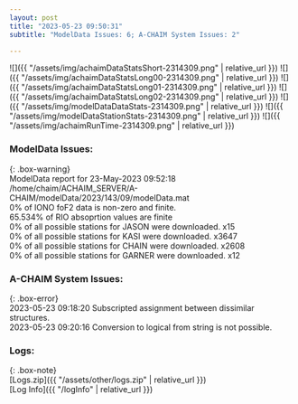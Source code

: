 ```yaml
---
layout: post
title: "2023-05-23 09:50:31"
subtitle: "ModelData Issues: 6; A-CHAIM System Issues: 2"

---
```


![]({{ "/assets/img/achaimDataStatsShort-2314309.png" | relative_url }})
![]({{ "/assets/img/achaimDataStatsLong00-2314309.png" | relative_url }})
![]({{ "/assets/img/achaimDataStatsLong01-2314309.png" | relative_url }})
![]({{ "/assets/img/achaimDataStatsLong02-2314309.png" | relative_url }})
![]({{ "/assets/img/modelDataDataStats-2314309.png" | relative_url }})
![]({{ "/assets/img/modelDataStationStats-2314309.png" | relative_url }})
![]({{ "/assets/img/achaimRunTime-2314309.png" | relative_url }})


### ModelData Issues:  
  
{: .box-warning}  
 ModelData report for 23-May-2023 09:52:18   
 /home/chaim/ACHAIM_SERVER/A-CHAIM/modelData/2023/143/09/modelData.mat   
 0% of IONO foF2 data is non-zero and finite.   
 65.534% of RIO absoprtion values are finite   
 0% of all possible stations for JASON were downloaded. x15   
 0% of all possible stations for KASI were downloaded. x3647   
 0% of all possible stations for CHAIN were downloaded. x2608   
 0% of all possible stations for GARNER were downloaded. x12   
  
### A-CHAIM System Issues:  
  
{: .box-error}  
2023-05-23 09:18:20 Subscripted assignment between dissimilar structures.  
2023-05-23 09:20:16 Conversion to logical from string is not possible.  

### Logs:  
  
{: .box-note}  
[Logs.zip]({{ "/assets/other/logs.zip" | relative_url }})  
[Log Info]({{ "/logInfo" | relative_url }})  
